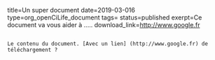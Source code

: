 title=Un super document
date=2019-03-016
type=org_openCiLife_document
tags=
status=published
exerpt=Ce document va vous aider à ..... 
download_link=http://www.google.fr
~~~~~~

Le contenu du document. [Avec un lien] (http://www.google.fr) de téléchargement ? 